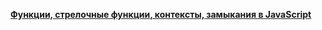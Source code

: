 **[Функции, стрелочные функции, контексты, замыкания в JavaScript](https://www.youtube.com/watch?v=pn5myCmpV2U&list=PLHhi8ymDMrQZad6JDh6HRzY1Wz5WB34w0&index=11)**
